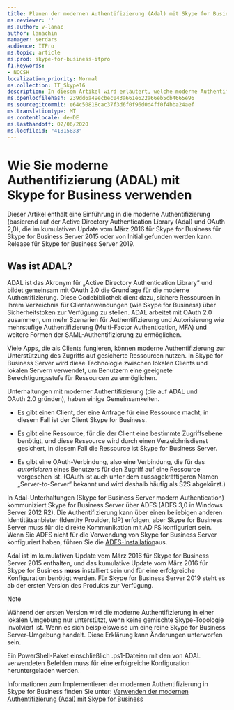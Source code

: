 ```yaml
---
title: Planen der modernen Authentifizierung (Adal) mit Skype for Business
ms.reviewer: ''
ms.author: v-lanac
author: lanachin
manager: serdars
audience: ITPro
ms.topic: article
ms.prod: skype-for-business-itpro
f1.keywords:
- NOCSH
localization_priority: Normal
ms.collection: IT_Skype16
description: In diesem Artikel wird erläutert, welche moderne Authentifizierung (die auf der Active Directory Authentication Library (Adal) und OAuth 2,0) basiert.
ms.openlocfilehash: 239dd6a49ecbec043a661e622a66eb5cb4665e96
ms.sourcegitcommit: e64c50818cac37f3d6f0f96d0d4ff0f4bba24aef
ms.translationtype: MT
ms.contentlocale: de-DE
ms.lasthandoff: 02/06/2020
ms.locfileid: "41815833"
---
```

# <a name="how-to-use-modern-authentication-adal-with-skype-for-business"></a>Wie Sie moderne Authentifizierung (ADAL) mit Skype for Business verwenden
 
Dieser Artikel enthält eine Einführung in die moderne Authentifizierung (basierend auf der Active Directory Authentication Library (Adal) und OAuth 2,0), die im kumulativen Update vom März 2016 für Skype for Business für Skype for Business Server 2015 oder von Initial gefunden werden kann. Release für Skype for Business Server 2019.
  
## <a name="what-is-adal"></a>Was ist ADAL?

ADAL ist das Akronym für „Active Directory Authentication Library“ und bildet gemeinsam mit OAuth 2.0 die Grundlage für die moderne Authentifizierung. Diese Codebibliothek dient dazu, sichere Ressourcen in Ihrem Verzeichnis für Clientanwendungen (wie Skype for Business) über Sicherheitstoken zur Verfügung zu stellen. ADAL arbeitet mit OAuth 2.0 zusammen, um mehr Szenarien für Authentifizierung und Autorisierung wie mehrstufige Authentifizierung (Multi-Factor Authentication, MFA) und weitere Formen der SAML-Authentifizierung zu ermöglichen.
  
Viele Apps, die als Clients fungieren, können moderne Authentifizierung zur Unterstützung des Zugriffs auf gesicherte Ressourcen nutzen. In Skype for Business Server wird diese Technologie zwischen lokalen Clients und lokalen Servern verwendet, um Benutzern eine geeignete Berechtigungsstufe für Ressourcen zu ermöglichen.
  
Unterhaltungen mit moderner Authentifizierung (die auf ADAL und OAuth 2.0 gründen), haben einige Gemeinsamkeiten.
  
- Es gibt einen Client, der eine Anfrage für eine Ressource macht, in diesem Fall ist der Client Skype for Business.
    
- Es gibt eine Ressource, für die der Client eine bestimmte Zugriffsebene benötigt, und diese Ressource wird durch einen Verzeichnisdienst gesichert, in diesem Fall die Ressource ist Skype for Business Server.
    
- Es gibt eine OAuth-Verbindung, also eine Verbindung, die für das *autorisieren* eines Benutzers für den Zugriff auf eine Ressource vorgesehen ist. (OAuth ist auch unter dem aussagekräftigeren Namen „Server-to-Server“ bekannt und wird deshalb häufig als S2S abgekürzt.)
    
In Adal-Unterhaltungen (Skype for Business Server modern Authentication) kommuniziert Skype for Business Server über ADFS (ADFS 3,0 in Windows Server 2012 R2). Die Authentifizierung kann über einen beliebigen anderen Identitätsanbieter (Identity Provider, IdP) erfolgen, aber Skype for Business Server muss für die direkte Kommunikation mit AD FS konfiguriert sein. Wenn Sie ADFS nicht für die Verwendung von Skype for Business Server konfiguriert haben, führen Sie die [ADFS-Installation](https://technet.microsoft.com/en-us/library/adfs2-step-by-step-guides%28v=ws.10%29.aspx)aus.
  
Adal ist im kumulativen Update vom März 2016 für Skype for Business Server 2015 enthalten, und das kumulative Update vom März 2016 für Skype for Business **muss** installiert sein und für eine erfolgreiche Konfiguration benötigt werden. Für Skype for Business Server 2019 steht es ab der ersten Version des Produkts zur Verfügung.
  
> [!NOTE]
> Während der ersten Version wird die moderne Authentifizierung in einer lokalen Umgebung nur unterstützt, wenn keine gemischte Skype-Topologie involviert ist. Wenn es sich beispielsweise um eine reine Skype for Business Server-Umgebung handelt. Diese Erklärung kann Änderungen unterworfen sein. 
  
Ein PowerShell-Paket einschließlich .ps1-Dateien mit den von ADAL verwendeten Befehlen muss für eine erfolgreiche Konfiguration heruntergeladen werden.

Informationen zum Implementieren der modernen Authentifizierung in Skype for Business finden Sie unter: [Verwenden der modernen Authentifizierung (Adal) mit Skype for Business](../../manage/authentication/use-adal.md)
